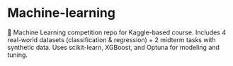 # Machine-learning
🧠 Machine Learning competition repo for Kaggle-based course. Includes 4 real-world datasets (classification &amp; regression) + 2 midterm tasks with synthetic data. Uses scikit-learn, XGBoost, and Optuna for modeling and tuning.
